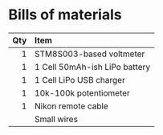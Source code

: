 Bills of materials
==================

| Qty  | Item  |
| -----------: | :--------------- |
| 1 | STM8S003-based voltmeter |
| 1 | 1 Cell 50mAh-ish LiPo battery |
| 1 | 1 Cell LiPo USB charger |
| 1 | 10k-100k potentiometer |
| 1 | Nikon remote cable |
|  | Small wires |

